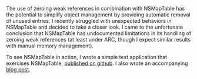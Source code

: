 The use of zeroing weak references in combination with NSMapTable has the potential to simplify object management by providing automatic removal of unused entries. I recently struggled with unexpected behaviors in NSMapTable and decided to take a closer look. I came to the unfortunate conclusion that NSMapTable has undocumented limitations in its handling of zeroing weak references (at least under ARC, though I expect similar results with manual memory management).

To see NSMapTable in action, I wrote a simple test application that exercises NSMapTable, [published on github](https://github.com/cparnot/KitchenSink/tree/master/NSMapTable+Zeroing). I also wrote an accompanying [blog post](http://cocoamine.net/blog/2013/12/13/nsmaptable-and-zeroing-weak-references/).

